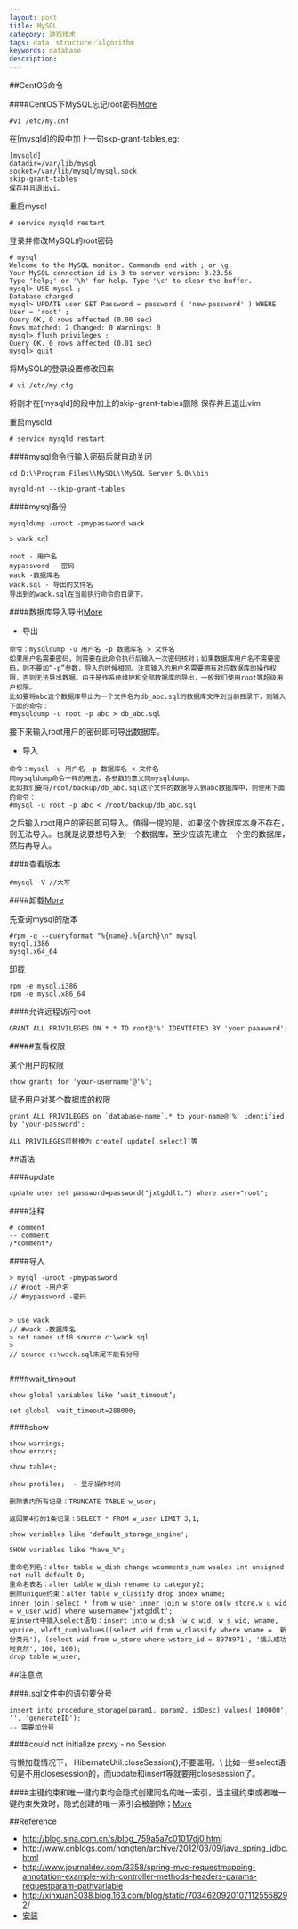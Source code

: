 ```yaml
---
layout: post
title: MySQL
category: 游戏技术
tags: data　structure／algorithm
keywords: database
description: 
---
```


##CentOS命令

####CentOS下MySQL忘记root密码[More](http://www.cnblogs.com/sbaicl/articles/3132010.html)

```
#vi /etc/my.cnf
```
在[mysqld]的段中加上一句skp-grant-tables,eg:

```
[mysqld] 
datadir=/var/lib/mysql 
socket=/var/lib/mysql/mysql.sock 
skip-grant-tables 
保存并且退出vi。
```

重启mysql

```
# service mysqld restart
```


登录并修改MySQL的root密码

```
# mysql 
Welcome to the MySQL monitor. Commands end with ; or \g. 
Your MySQL connection id is 3 to server version: 3.23.56 
Type 'help;' or '\h' for help. Type '\c' to clear the buffer. 
mysql> USE mysql ; 
Database changed 
mysql> UPDATE user SET Password = password ( 'new-password' ) WHERE User = 'root' ; 
Query OK, 0 rows affected (0.00 sec) 
Rows matched: 2 Changed: 0 Warnings: 0 
mysql> flush privileges ; 
Query OK, 0 rows affected (0.01 sec) 
mysql> quit
```

将MySQL的登录设置修改回来

```
# vi /etc/my.cfg
```

将刚才在[mysqld]的段中加上的skip-grant-tables删除 
保存并且退出vim

重启mysqld

```
# service mysqld restart
```

####mysql命令行输入密码后就自动关闭

```
cd D:\\Program Files\\MySQL\\MySQL Server 5.0\\bin

mysqld-nt --skip-grant-tables

```


####mysql备份

```
mysqldump -uroot -pmypassword wack

> wack.sql

root - 用户名
mypassword - 密码
wack -数据库名
wack.sql - 导出的文件名
导出到的wack.sql在当前执行命令的目录下。
```

####数据库导入导出[More](http://www.centoscn.com/mysql/2014/0529/3046.html)

* 导出

```
命令：mysqldump -u 用户名 -p 数据库名 > 文件名
如果用户名需要密码，则需要在此命令执行后输入一次密码核对；如果数据库用户名不需要密码，则不要加“-p”参数，导入的时候相同。注意输入的用户名需要拥有对应数据库的操作权限，否则无法导出数据。由于是作系统维护和全部数据库的导出，一般我们使用root等超级用户权限。
比如要将abc这个数据库导出为一个文件名为db_abc.sql的数据库文件到当前目录下，则输入下面的命令：
#mysqldump -u root -p abc > db_abc.sql
```

接下来输入root用户的密码即可导出数据库。


* 导入

```
命令：mysql -u 用户名 -p 数据库名 < 文件名
同mysqldump命令一样的用法，各参数的意义同mysqldump。
比如我们要将/root/backup/db_abc.sql这个文件的数据导入到abc数据库中，则使用下面的命令：
#mysql -u root -p abc < /root/backup/db_abc.sql
```

之后输入root用户的密码即可导入。值得一提的是，如果这个数据库本身不存在，则无法导入。也就是说要想导入到一个数据库，至少应该先建立一个空的数据库，然后再导入。

####查看版本

```
#mysql -V //大写
```

####卸载[More](http://linuxhostingsupport.net/blog/rpm-remove-error-specifies-multiple-packages)

先查询mysql的版本

```
#rpm -q --queryformat "%{name}.%{arch}\n" mysql
mysql.i386
mysql.x64_64
```

卸载

```
rpm -e mysql.i386
rpm -e mysql.x86_64
```

####允许远程访问root

```
GRANT ALL PRIVILEGES ON *.* TO root@'%' IDENTIFIED BY 'your paaaword';
```


#####查看权限

某个用户的权限

```
show grants for 'your-username'@'%';  
```

赋予用户对某个数据库的权限

```
grant ALL PRIVILEGES on `database-name`.* to your-name@'%' identified by 'your-password';

ALL PRIVILEGES可替换为 create[,update[,select]]等
```

##语法

####update

```
update user set password=password("jxtgddlt.") where user="root";
```

####注释

```
# comment
-- comment
/*comment*/
```

####导入

```
> mysql -uroot -pmypassword
// #root -用户名
// #mypassword -密码


> use wack
// #wack -数据库名
> set names utf8 source c:\wack.sql
>
// source c:\wack.sql末尾不能有分号


```

####wait_timeout

```
show global variables like ‘wait_timeout’;

set global  wait_timeout=288000;
```

####show

```
show warnings;
show errors;

show tables;

show profiles;  - 显示操作时间

删除表内所有记录：TRUNCATE TABLE w_user; 

返回第4行的1条记录：SELECT * FROM w_user LIMIT 3,1; 

show variables like 'default_storage_engine';

SHOW variables like "have_%";

重命名列名：alter table w_dish change wcomments_num wsales int unsigned not null default 0;
重命名表名：alter table w_dish rename to category2;
删除unique约束：alter table w_classify drop index wname;
inner join：select * from w_user inner join w_store on(w_store.w_u_wid = w_user.wid) where wusername='jxtgddlt';
在insert中插入select语句：insert into w_dish (w_c_wid, w_s_wid, wname, wprice, wleft_num)values((select wid from w_classify where wname = '新分类元'), (select wid from w_store where wstore_id = 8978971), '插入成功啦竟然', 100, 100);
drop table w_user;
```


##注意点

####.sql文件中的语句要分号

```
insert into procedure_storage(param1, param2, idDesc) values('100000', '', 'generateID');
-- 需要加分号
```

####could not initialize proxy - no Session

有懒加载情况下， HibernateUtil.closeSession();不要滥用。\ 比如一些select语句是不用closesession的，而update和insert等就要用closesession了。

####主键约束和唯一键约束均会隐式创建同名的唯一索引，当主键约束或者唯一键约束失效时，隐式创建的唯一索引会被删除；[More](http://blog.sina.com.cn/s/blog_82ee2ee60100xwl4.html)



##Reference

* <http://blog.sina.com.cn/s/blog_759a5a7c01017dj0.html>
* <http://www.cnblogs.com/hongten/archive/2012/03/09/java_spring_jdbc.html>
* <http://www.journaldev.com/3358/spring-mvc-requestmapping-annotation-example-with-controller-methods-headers-params-requestparam-pathvariable>
* <http://xinxuan3038.blog.163.com/blog/static/70346209201071125558292/>
* [安装](http://www.jb51.net/article/23876.htm)